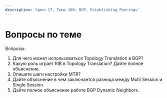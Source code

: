 ```yaml
---
description: 'Цикл 17, Тема 100: BGP, Establishing Peerings'
---
```


# Вопросы по теме

Вопросы:

1. Для чего может использоваться Topology Translation в BGP?
2. Какую роль играет RIB в Topology Translation? Дайте полное объяснение.
3. Опишите шаги настройки MTR?
4. Дайте объяснение в чем заключается разница между Multi Session и Single Session.
5. Дайте полное объяснение работе BGP Dynamic Neighbors.

